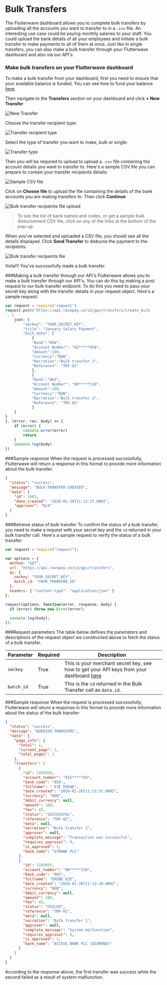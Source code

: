 # Bulk Transfers

The Flutterwave dashboard allows you to complete bulk transfers by uploading all the accounts you want to transfer to in a `.csv` file. An interesting use case could be paying monthly salaries to your staff. You could upload the bank details of all your employees and initiate a bulk transfer to make payments to all of them at once. Just like in single transfers, you can also make a bulk transfer through your Flutterwave dashboard and also via our API's.

### Make bulk transfers on your Flutterwave dashboard

To make a bulk transfer from your dashboard, first you need to ensure that your available balance is funded. You can see how to fund your balance [here](https://support.flutterwave.com/en/articles/3632728-top-up-your-available-balance).

Then navigate to the **Transfers** section on your dashboard and click **+ New Transfer**

![New Transfer](https://res.cloudinary.com/kennyy/image/upload/v1579774158/new-transfer_jiti6i.png)

Choose the transfer recipient type:

![Transfer recipient type](https://res.cloudinary.com/kennyy/image/upload/v1579774532/transfer-type_lcf92h.png)

Select the type of transfer you want to make, bulk or single:

![Transfer type](https://res.cloudinary.com/kennyy/image/upload/v1580034634/bulk-transfer-type_iusyou.png)

Then you will be required to upload to upload a `.csv` file containing the account details you want to transfer to. Here's a sample CSV file you can prepare to contain your transfer recipients details:

![Sample CSV file](https://res.cloudinary.com/kennyy/image/upload/v1580035574/make_bulk_transfers_i0nak0.png)

Click on **Choose file** to upload the file containing the details of the bank accounts you are making transfers to. Then click **Continue**

![Bulk transfer recipeints file upload](https://res.cloudinary.com/kennyy/image/upload/v1579777061/bulk_transfer_ibn1oh.png)

> To see the list of bank names and codes, or get a sample bulk disbursement CSV file, click on any of the links at the bottom of the pop-up.

When you've selected and uploaded a CSV file, you should see all the details displayed. Click **Send Transfer** to disburse the payment to the recipients.

![Bulk transfer recipeints file](https://res.cloudinary.com/kennyy/image/upload/v1580035823/bulk_transfer_data_tq9rae.png)

Voila!!! You've successfully made a bulk transfer.

###Making a bulk transfer through our API's
Flutterwave allows you to make a bulk transfer through our API's. You can do this by making a post request to our bulk transfer endpoint. To do this you need to pass your secret key along with the transfer details in your request object. Here's a sample request:

```javascript
var request = require('request')
request.post('https://api.ravepay.co/v2/gpx/transfers/create_bulk
', {
    json: {
        "seckey": "YOUR_SECRET_KEY",
        "title": "January Salary Payment",
        "bulk_data": [
	        {
	        "Bank":"058",
	        "Account Number": "01*****458",
	        "Amount":100,
	        "Currency":"NGN",
	        "Narration":"Bulk transfer 1",
	        "Reference": "TRF-01"
	    	},
	    	{
	        "Bank":"063",
	        "Account Number": "00*****310",
	        "Amount":100,
	        "Currency":"NGN",
	        "Narration":"Bulk transfer 2",
	        "Reference": "TRF-02"
	    	}
    ]
}
}, (error, res, body) => {
    if (error) {
        console.error(error)
        return
    }
    console.log(body)
})
```

###Sample response
When the request is processed successfully, Flutterwave will return a response in this format to provide more information about the bulk transfer:

```json
{
  "status": "success",
  "message": "BULK-TRANSFER-CREATED",
  "data": {
    "id": 1663,
    "date_created": "2020-01-26T11:13:27.000Z",
    "approver": "N/A"
  }
}
```

###Retreive status of bulk transfer
To confirm the status of a bulk transfer, you need to make a request with your secret key and the `id` returned in your bulk transfer call. Here's a sample request to verify the status of a bulk transfer:

```javascript
var request = require("request");

var options = {
  method: "GET",
  url: "https://api.ravepay.co/v2/gpx/transfers",
  qs: {
    seckey: "YOUR_SECRET_KEY",
    batch_id: "YOUR_TRANSFER_ID"
  },
  headers: { "content-type": "application/json" }
};

request(options, function(error, response, body) {
  if (error) throw new Error(error);

  console.log(body);
});
```

###Request parameters
The table below defines the parameters and descriptions of the request object we constructed above to fetch the status of a bulk transfer.

| Parameter  | Required | Description                                                                                                                                       |
| ---------- | -------- | ------------------------------------------------------------------------------------------------------------------------------------------------- |
| `seckey`   | True     | This is your merchant secret key, see how to get your API keys from your dashboard [here](https://developer.flutterwave.com/reference#api-keys-1) |
| `batch_id` | True     | This is the `id` returned in the Bulk Transfer call as `data.id`.                                                                                 |

###Sample response
When the request is processed successfully, Flutterwave will return a response in this format to provide more information about the status of the bulk transfer:

```json
{
  "status": "success",
  "message": "QUERIED-TRANSFERS",
  "data": {
    "page_info": {
      "total": 2,
      "current_page": 1,
      "total_pages": 1
    },
    "transfers": [
      {
        "id": 1105056,
        "account_number": "015*****58",
        "bank_code": "058",
        "fullname": " EZE EKENE",
        "date_created": "2020-01-26T11:13:31.000Z",
        "currency": "NGN",
        "debit_currency": null,
        "amount": 100,
        "fee": 45,
        "status": "SUCCESSFUL",
        "reference": "TRF-02",
        "meta": null,
        "narration": "Bulk transfer 2",
        "approver": null,
        "complete_message": "Transaction was successful",
        "requires_approval": 0,
        "is_approved": 1,
        "bank_name": "GTBANK PLC"
      },
      {
        "id": 1105055,
        "account_number": "00*****310",
        "bank_code": "063",
        "fullname": "EKENE EZE",
        "date_created": "2020-01-26T11:13:30.000Z",
        "currency": "NGN",
        "debit_currency": null,
        "amount": 100,
        "fee": 45,
        "status": "FAILED",
        "reference": "TRF-01",
        "meta": null,
        "narration": "Bulk transfer 1",
        "approver": null,
        "complete_message": "System malfunction",
        "requires_approval": 0,
        "is_approved": 1,
        "bank_name": "ACCESS BANK PLC (DIAMOND)"
      }
    ]
  }
}
```

According to the response above, the first transfer was success while the second failed as a result of system malfunction.
